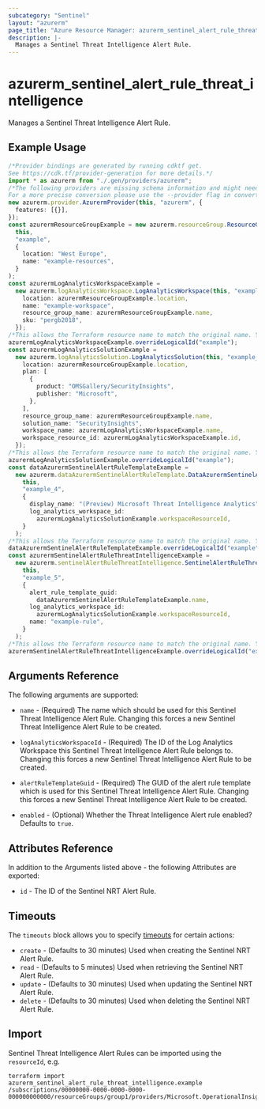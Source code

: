 ```yaml
---
subcategory: "Sentinel"
layout: "azurerm"
page_title: "Azure Resource Manager: azurerm_sentinel_alert_rule_threat_intelligence"
description: |-
  Manages a Sentinel Threat Intelligence Alert Rule.
---
```


# azurerm\_sentinel\_alert\_rule\_threat\_intelligence

Manages a Sentinel Threat Intelligence Alert Rule.

## Example Usage

```typescript
/*Provider bindings are generated by running cdktf get.
See https://cdk.tf/provider-generation for more details.*/
import * as azurerm from "./.gen/providers/azurerm";
/*The following providers are missing schema information and might need manual adjustments to synthesize correctly: azurerm.
For a more precise conversion please use the --provider flag in convert.*/
new azurerm.provider.AzurermProvider(this, "azurerm", {
  features: [{}],
});
const azurermResourceGroupExample = new azurerm.resourceGroup.ResourceGroup(
  this,
  "example",
  {
    location: "West Europe",
    name: "example-resources",
  }
);
const azurermLogAnalyticsWorkspaceExample =
  new azurerm.logAnalyticsWorkspace.LogAnalyticsWorkspace(this, "example_2", {
    location: azurermResourceGroupExample.location,
    name: "example-workspace",
    resource_group_name: azurermResourceGroupExample.name,
    sku: "pergb2018",
  });
/*This allows the Terraform resource name to match the original name. You can remove the call if you don't need them to match.*/
azurermLogAnalyticsWorkspaceExample.overrideLogicalId("example");
const azurermLogAnalyticsSolutionExample =
  new azurerm.logAnalyticsSolution.LogAnalyticsSolution(this, "example_3", {
    location: azurermResourceGroupExample.location,
    plan: [
      {
        product: "OMSGallery/SecurityInsights",
        publisher: "Microsoft",
      },
    ],
    resource_group_name: azurermResourceGroupExample.name,
    solution_name: "SecurityInsights",
    workspace_name: azurermLogAnalyticsWorkspaceExample.name,
    workspace_resource_id: azurermLogAnalyticsWorkspaceExample.id,
  });
/*This allows the Terraform resource name to match the original name. You can remove the call if you don't need them to match.*/
azurermLogAnalyticsSolutionExample.overrideLogicalId("example");
const dataAzurermSentinelAlertRuleTemplateExample =
  new azurerm.dataAzurermSentinelAlertRuleTemplate.DataAzurermSentinelAlertRuleTemplate(
    this,
    "example_4",
    {
      display_name: "(Preview) Microsoft Threat Intelligence Analytics",
      log_analytics_workspace_id:
        azurermLogAnalyticsSolutionExample.workspaceResourceId,
    }
  );
/*This allows the Terraform resource name to match the original name. You can remove the call if you don't need them to match.*/
dataAzurermSentinelAlertRuleTemplateExample.overrideLogicalId("example");
const azurermSentinelAlertRuleThreatIntelligenceExample =
  new azurerm.sentinelAlertRuleThreatIntelligence.SentinelAlertRuleThreatIntelligence(
    this,
    "example_5",
    {
      alert_rule_template_guid:
        dataAzurermSentinelAlertRuleTemplateExample.name,
      log_analytics_workspace_id:
        azurermLogAnalyticsSolutionExample.workspaceResourceId,
      name: "example-rule",
    }
  );
/*This allows the Terraform resource name to match the original name. You can remove the call if you don't need them to match.*/
azurermSentinelAlertRuleThreatIntelligenceExample.overrideLogicalId("example");

```

## Arguments Reference

The following arguments are supported:

*   `name` - (Required) The name which should be used for this Sentinel Threat Intelligence Alert Rule. Changing this forces a new Sentinel Threat Intelligence Alert Rule to be created.

*   `logAnalyticsWorkspaceId` - (Required) The ID of the Log Analytics Workspace this Sentinel Threat Intelligence Alert Rule belongs to. Changing this forces a new Sentinel Threat Intelligence Alert Rule to be created.

*   `alertRuleTemplateGuid` - (Required) The GUID of the alert rule template which is used for this Sentinel Threat Intelligence Alert Rule. Changing this forces a new Sentinel Threat Intelligence Alert Rule to be created.

*   `enabled` - (Optional) Whether the Threat Intelligence Alert rule enabled? Defaults to `true`.

## Attributes Reference

In addition to the Arguments listed above - the following Attributes are exported:

* `id` - The ID of the Sentinel NRT Alert Rule.

## Timeouts

The `timeouts` block allows you to specify [timeouts](https://www.terraform.io/docs/configuration/resources.html#timeouts) for certain actions:

* `create` - (Defaults to 30 minutes) Used when creating the Sentinel NRT Alert Rule.
* `read` - (Defaults to 5 minutes) Used when retrieving the Sentinel NRT Alert Rule.
* `update` - (Defaults to 30 minutes) Used when updating the Sentinel NRT Alert Rule.
* `delete` - (Defaults to 30 minutes) Used when deleting the Sentinel NRT Alert Rule.

## Import

Sentinel Threat Intelligence Alert Rules can be imported using the `resourceId`, e.g.

```shell
terraform import azurerm_sentinel_alert_rule_threat_intelligence.example /subscriptions/00000000-0000-0000-0000-000000000000/resourceGroups/group1/providers/Microsoft.OperationalInsights/workspaces/workspace1/providers/Microsoft.SecurityInsights/alertRules/rule1
```
